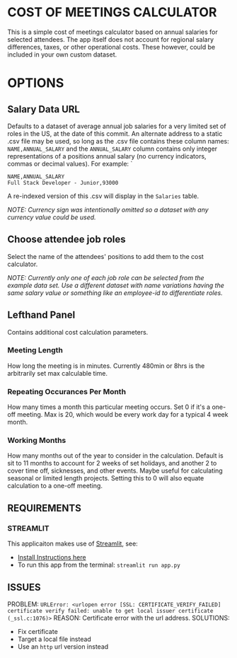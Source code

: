 # COST OF MEETINGS CALCULATOR
This is a simple cost of meetings calculator based on annual salaries for selected attendees. The app itself does not account for regional salary differences, taxes, or other operational costs. These however, could be included in your own custom dataset.

# OPTIONS
## Salary Data URL
Defaults to a dataset of average annual job salaries for a very limited set of roles in the US, at the date of this commit. An alternate address to a static .csv file may be used, so long as the .csv file contains these column names: `NAME,ANNUAL_SALARY` and the `ANNUAL_SALARY` column contains only integer representations of a positions annual salary (no currency indicators, commas or decimal values). For example: `
```
NAME,ANNUAL_SALARY
Full Stack Developer - Junior,93000
```
A re-indexed version of this .csv will display in the `Salaries` table.

*NOTE: Currency sign was intentionally omitted so a dataset with any currency value could be used.*

## Choose attendee job roles
Select the name of the attendees' positions to add them to the cost calculator.

*NOTE: Currently only one of each job role can be selected from the example data set. Use a different dataset with name variations having the same salary value or something like an employee-id to differentiate roles.* 

## Lefthand Panel
Contains additional cost calculation parameters.

### Meeting Length
How long the meeting is in minutes. Currently 480min or 8hrs is the arbitrarily set max calculable time.

### Repeating Occurances Per Month
How many times a month this particular meeting occurs. Set 0 if it's a one-off meeting. Max is 20, which would be every work day for a typical 4 week month.

### Working Months
How many months out of the year to consider in the calculation. Default is sit to 11 months to account for 2 weeks of set holidays, and another 2 to cover time off, sicknesses, and other events. Maybe useful for calculating seasonal or limited length projects. Setting this to 0 will also equate calculation to a one-off meeting.

## REQUIREMENTS
### STREAMLIT
This applicaiton makes use of [Streamlit](https://www.streamlit.io), see:
- [Install Instructions here](https://docs.streamlit.io/getting_started.html#install-streamlit)
- To run this app from the terminal: `streamlit run app.py`


## ISSUES
PROBLEM: `URLError: <urlopen error [SSL: CERTIFICATE_VERIFY_FAILED] certificate verify failed: unable to get local issuer certificate (_ssl.c:1076)>`
REASON: Certificate error with the url address. 
SOLUTIONS:

- Fix certificate
- Target a local file instead
- Use an `http` url version instead